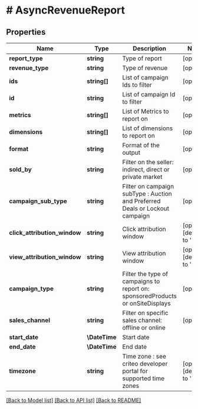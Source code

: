 # # AsyncRevenueReport

## Properties

Name | Type | Description | Notes
------------ | ------------- | ------------- | -------------
**report_type** | **string** | Type of report | [optional]
**revenue_type** | **string** | Type of revenue | [optional]
**ids** | **string[]** | List of campaign Ids to filter | [optional]
**id** | **string** | List of campaign Id to filter | [optional]
**metrics** | **string[]** | List of Metrics to report on | [optional]
**dimensions** | **string[]** | List of dimensions to report on | [optional]
**format** | **string** | Format of the output | [optional]
**sold_by** | **string** | Filter on the seller: indirect, direct or private market | [optional]
**campaign_sub_type** | **string** | Filter on campaign subType : Auction and Preferred Deals or Lockout campaign | [optional]
**click_attribution_window** | **string** | Click attribution window | [optional] [default to 'none']
**view_attribution_window** | **string** | View attribution window | [optional] [default to 'none']
**campaign_type** | **string** | Filter the type of campaigns to report on: sponsoredProducts or onSiteDisplays | [optional]
**sales_channel** | **string** | Filter on specific sales channel: offline or online | [optional]
**start_date** | **\DateTime** | Start date |
**end_date** | **\DateTime** | End date |
**timezone** | **string** | Time zone : see criteo developer portal for supported time zones | [optional] [default to 'UTC']

[[Back to Model list]](../../README.md#models) [[Back to API list]](../../README.md#endpoints) [[Back to README]](../../README.md)
